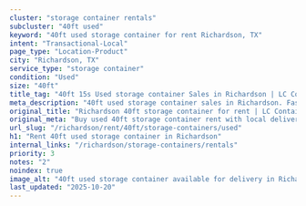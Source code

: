 ```yaml
---
cluster: "storage container rentals"
subcluster: "40ft used"
keyword: "40ft used storage container for rent Richardson, TX"
intent: "Transactional-Local"
page_type: "Location-Product"
city: "Richardson, TX"
service_type: "storage container"
condition: "Used"
size: "40ft"
title_tag: "40ft 15s Used storage container Sales in Richardson | LC Container"
meta_description: "40ft used storage container sales in Richardson. Fast delivery, competitive pricing. Serving storage containers area. Quote ID: ACT. Call (214) 524-4168 for your free quote today."
original_title: "Richardson 40ft storage container for rent | LC Container"
original_meta: "Buy used 40ft storage container rent with local delivery in Richardson, TX. LC Container — local Since 2003. Request a fast quote today."
url_slug: "/richardson/rent/40ft/storage-containers/used"
h1: "Rent 40ft used storage container in Richardson"
internal_links: "/richardson/storage-containers/rentals"
priority: 3
notes: "2"
noindex: true
image_alt: "40ft used storage container available for delivery in Richardson"
last_updated: "2025-10-20"
---
```


<!-- TODO: Add unique city/inventory copy, images, and internal links here. -->
